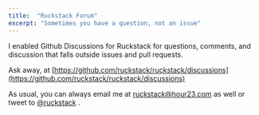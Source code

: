 ```yaml
---
title:  "Ruckstack Forum"
excerpt: "Sometimes you have a question, not an issue"
---
```


I enabled Github Discussions for Ruckstack for questions, comments, and discussion that falls outside issues and pull requests.

Ask away, at [https://github.com/ruckstack/ruckstack/discussions](https://github.com/ruckstack/ruckstack/discussions)

As usual, you can always email me at <a href="mailto:ruckstack@hour23.com">ruckstack@hour23.com</a> as well or tweet to [@ruckstack](https://twitter.com/ruckstack) . 
